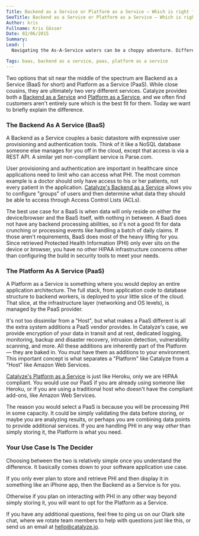 ```yaml
---
Title: Backend as a Service or Platform as a Service — Which is right for you?
SeoTitle: Backend as a Service or Platform as a Service — Which is right for you?
Author: kris
Fullname: Kris Gösser
Date: 02/06/2015
Summary: 
Lead: |
  Navigating the As-A-Service waters can be a choppy adventure. Different service flavors exist up and down the entire technology spectrum, starting as low as Infrastructure as a Service (IaaS) — access to physical hardware — all the way up to Software as a Service (SaaS) — what most people utilize daily, like Salesforce and Gmail. We've written before about [different forms of cloud delivery](https://catalyze.io/blog/what-is-cloud-computing-and-why-it-matters-for-compliance).

Tags: baas, backend as a service, paas, platform as a service
---
```

Two options that sit near the middle of the spectrum are Backend as a Service (BaaS for short) and Platform as a Service (PaaS). While close cousins, they are ultimately two very different services. Catalyze provides both a [Backend as a Service](https://catalyze.io/baas) and [Platform as a Service](https://catalyze.io/paas), and we often find customers aren't entirely sure which is the best fit for them. Today we want to briefly explain the difference.

### The Backend As A Service (BaaS)

A Backend as a Service couples a basic datastore with expressive user provisioning and authentication tools. Think of it like a NoSQL database someone else manages for you off in the cloud, except that access is via a REST API. A similar yet non-compliant service is Parse.com.

User provisioning and authentication are important in healthcare since applications need to limit who can access what PHI. The most common example is a doctor should only have access to his or her patients, not every patient in the application. [Catalyze's Backend as a Service](https://catalyze.io/baas) allows you to configure "groups" of users and then determine what data they should be able to access through Access Control Lists (ACLs).

The best use case for a BaaS is when data will only reside on either the device/browser and the BaaS itself, with nothing in between. A BaaS does not have any backend processing abilities, so it's not a good fit for data crunching or processing events like handling a batch of daily claims. If those aren't requirements, BaaS does most of the heavy lifting for you. Since retrieved Protected Health Information (PHI) only ever sits on the device or browser, you have no other HIPAA infrastructure concerns other than configuring the build in security tools to meet your needs.

### The Platform As A Service (PaaS)

A Platform as a Service is something where you would deploy an entire application architecture. The full stack, from application code to database structure to backend workers, is deployed to your little slice of the cloud. That slice, at the infrastructure layer (networking and OS levels), is managed by the PaaS provider.

It's not too dissimilar from a "Host", but what makes a PaaS different is all the extra system additions a PaaS vendor provides. In Catalyze's case, we provide encryption of your data in transit and at rest, dedicated logging, monitoring, backup and disaster recovery, intrusion detection, vulnerability scanning, and more. All these additions are inherently part of the Platform — they are baked in. You must have them as additions to your environment. This important concept is what separates a "Platform" like Catalyze from a "Host" like Amazon Web Services.

[Catalyze's Platform as a Service](https://catalyze.io/paas) is just like Heroku, only we are HIPAA compliant. You would use our PaaS if you are already using someone like Heroku, or if you are using a traditional host who doesn't have the compliant add-ons, like Amazon Web Services.

The reason you would select a PaaS is because you will be processing PHI in some capacity. It could be simply validating the data before storing, or maybe you are analyzing results, or perhaps you are combining data points to provide additional services. If you are handling PHI in any way _other_ than simply storing it, the Platform is what you need.

### Your Use Case Is The Decider

Choosing between the two is relatively simple once you understand the difference. It basically comes down to your software application use case.

If you only ever plan to store and retrieve PHI and then display it in something like an iPhone app, then the Backend as a Service is for you.

Otherwise if you plan on interacting with PHI in any other way beyond simply storing it, you will want to opt for the Platform as a Service.

If you have any additional questions, feel free to ping us on our Olark site chat, where we rotate team members to help with questions just like this, or send us an email at [hello@catalyze.io](mailto:hello@catalyze.io).

